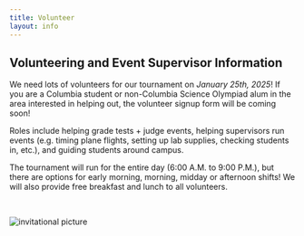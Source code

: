 ```yaml
---
title: Volunteer
layout: info
---
```


## Volunteering and Event Supervisor Information

We need lots of volunteers for our tournament on _January 25th, 2025_! If you are a Columbia student or non-Columbia Science Olympiad alum in the area interested in helping out, the volunteer signup form will be coming soon!

Roles include helping grade tests + judge events, helping supervisors run events (e.g. timing plane flights, setting up lab supplies, checking students in, etc.), and guiding students around campus.

The tournament will run for the entire day (6:00 A.M. to 9:00 P.M.), but there are options for early morning, morning, midday or afternoon shifts! We will also provide free breakfast and lunch to all volunteers.

&nbsp;

![invitational picture](/assets/images/invy.png)
